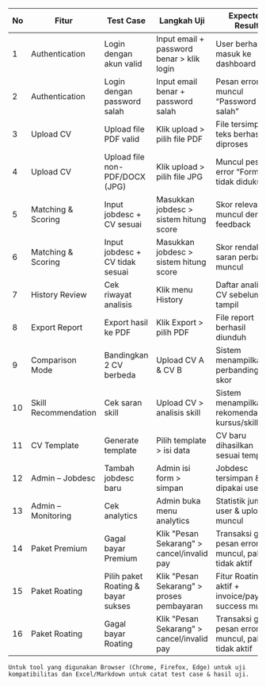 | No | Fitur                  | Test Case                        | Langkah Uji                               | Expected Result                                        | Status |
|----|-------------------------|----------------------------------|-------------------------------------------|--------------------------------------------------------|--------|
| 1  | Authentication          | Login dengan akun valid          | Input email + password benar > klik login  | User berhasil masuk ke dashboard                      | Pass / Fail     |
| 2  | Authentication          | Login dengan password salah      | Input email benar + password salah        | Pesan error muncul “Password salah”                    | Pass / Fail       |
| 3  | Upload CV               | Upload file PDF valid            | Klik upload > pilih file PDF              | File tersimpan & teks berhasil diproses                | Pass / Fail       |
| 4  | Upload CV               | Upload file non-PDF/DOCX (JPG)   | Klik upload > pilih file JPG              | Muncul pesan error “Format tidak didukung”             | Pass / Fail     |
| 5  | Matching & Scoring      | Input jobdesc + CV sesuai        | Masukkan jobdesc > sistem hitung score    | Skor relevansi muncul dengan feedback                  | Pass / Fail       |
| 6  | Matching & Scoring      | Input jobdesc + CV tidak sesuai  | Masukkan jobdesc > sistem hitung score    | Skor rendah + saran perbaikan muncul                   | Pass / Fail      |
| 7  | History Review          | Cek riwayat analisis             | Klik menu History                         | Daftar analisis CV sebelumnya tampil                   | Pass / Fail       |
| 8  | Export Report           | Export hasil ke PDF              | Klik Export > pilih PDF                   | File report berhasil diunduh                           | Pass / Fail      |
| 9  | Comparison Mode         | Bandingkan 2 CV berbeda          | Upload CV A & CV B                        | Sistem menampilkan perbandingan skor                   | Pass / Fail     |
| 10 | Skill Recommendation    | Cek saran skill                  | Upload CV > analisis skill                | Sistem menampilkan rekomendasi kursus/skill            | Pass / Fail       |
| 11 | CV Template             | Generate template                | Pilih template > isi data                 | CV baru dihasilkan sesuai template                     | Pass / Fail       |
| 12 | Admin – Jobdesc     | Tambah jobdesc baru              | Admin isi form > simpan                   | Jobdesc tersimpan & bisa dipakai user                  | Pass / Fail      |
| 13 | Admin – Monitoring      | Cek analytics                    | Admin buka menu analytics                 | Statistik jumlah user & upload muncul                  | Pass / Fail      |
| 14 | Paket Premium           | Gagal bayar Premium                   | Klik "Pesan Sekarang" > cancel/invalid pay   | Transaksi gagal, pesan error muncul, paket tidak aktif | Pass / Fail      |
| 15 | Paket Roating           | Pilih paket Roating & bayar sukses    | Klik "Pesan Sekarang" > proses pembayaran    | Fitur Roating aktif + invoice/payment success muncul   | Pass / Fail      |
| 16 | Paket Roating           | Gagal bayar Roating                   | Klik "Pesan Sekarang" > cancel/invalid pay   | Transaksi gagal, pesan error muncul, paket tidak aktif | Pass / Fail      |

``Untuk tool yang digunakan Browser (Chrome, Firefox, Edge) untuk uji kompatibilitas dan Excel/Markdown untuk catat test case & hasil uji.``

